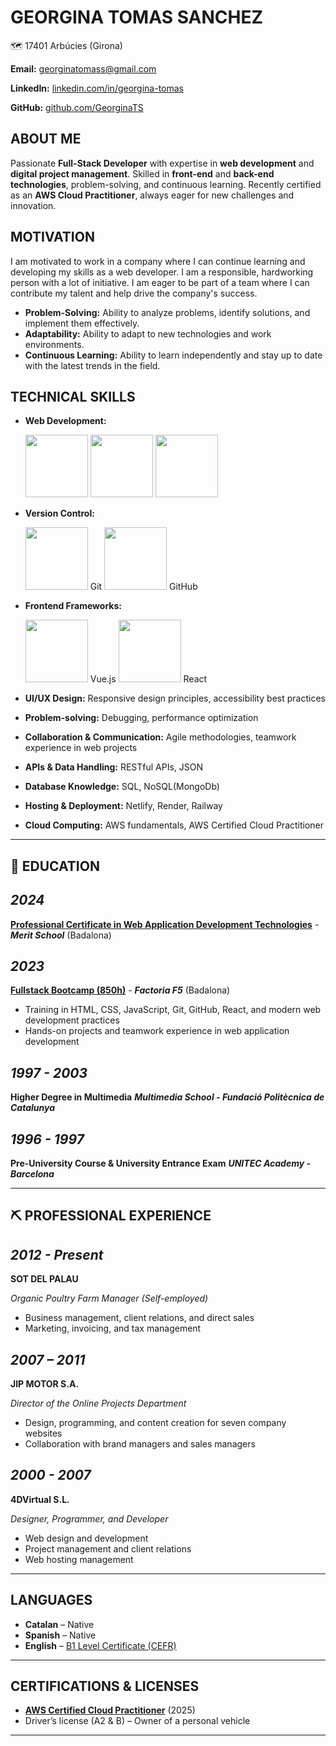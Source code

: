# **GEORGINA TOMAS SANCHEZ**  

🗺️ 17401 Arbúcies (Girona)  

**Email:** <georginatomass@gmail.com>

**LinkedIn:** <a href="https://www.linkedin.com/in/georgina-tomas/" target="_blank">linkedin.com/in/georgina-tomas</a>

**GitHub:** <a href="https://github.com/GeorginaTS" target="_blank">github.com/GeorginaTS</a>

## **ABOUT ME**
Passionate **Full-Stack Developer** with expertise in **web development** and **digital project management**. Skilled in **front-end** and **back-end technologies**, problem-solving, and continuous learning. Recently certified as an **AWS Cloud Practitioner**, always eager for new challenges and innovation.  


## **MOTIVATION**
I am motivated to work in a company where I can continue learning and developing my skills as a web developer. I am a responsible, hardworking person with a lot of initiative. I am eager to be part of a team where I can contribute my talent and help drive the company's success.  

- **Problem-Solving:** Ability to analyze problems, identify solutions, and implement them effectively.  
- **Adaptability:** Ability to adapt to new technologies and work environments.  
- **Continuous Learning:** Ability to learn independently and stay up to date with the latest trends in the field.  


## **TECHNICAL SKILLS**

- **Web Development:**

  <img src="https://cdn.jsdelivr.net/gh/devicons/devicon/icons/html5/html5-original.svg" width="100px">  
  <img src="https://cdn.jsdelivr.net/gh/devicons/devicon/icons/css3/css3-original.svg" width="100px"> <img src="https://cdn.jsdelivr.net/gh/devicons/devicon/icons/javascript/javascript-original.svg" width="100px">

- **Version Control:**

   <img src="https://cdn.jsdelivr.net/gh/devicons/devicon/icons/git/git-original.svg" width="100px"> Git <img src="https://cdn.jsdelivr.net/gh/devicons/devicon/icons/github/github-original.svg" width="100px"> GitHub

- **Frontend Frameworks:**

  <img src="https://cdn.jsdelivr.net/gh/devicons/devicon/icons/vuejs/vuejs-original.svg" width="100px"> Vue.js
  <img src="https://cdn.jsdelivr.net/gh/devicons/devicon/icons/react/react-original.svg" width="100px"> React

- **UI/UX Design:** Responsive design principles, accessibility best practices
- **Problem-solving:** Debugging, performance optimization
- **Collaboration & Communication:** Agile methodologies, teamwork experience in web projects


- **APIs & Data Handling:** RESTful APIs, JSON
- **Database Knowledge:** SQL, NoSQL(MongoDb)
- **Hosting & Deployment:** Netlify, Render, Railway
- **Cloud Computing:** AWS fundamentals, AWS Certified Cloud Practitioner

------

## **📖 EDUCATION**

## *2024*

**<a href="./docs/SOC-CP-app-web.PDF" target="_blank">Professional Certificate in Web Application Development Technologies</a>** - ***Merit School*** (Badalona)

## *2023*

**<a href="./docs/F5-Bootcamp-P7%20850h%20mixta.pdf" target="_blank"> Fullstack Bootcamp (850h)</a>** - ***Factoria F5*** (Badalona)

- Training in HTML, CSS, JavaScript, Git, GitHub, React, and modern web development practices
- Hands-on projects and teamwork experience in web application development

## *1997 - 2003*

**Higher Degree in Multimedia**
***Multimedia School - Fundació Politècnica de Catalunya***

## *1996 - 1997*

**Pre-University Course & University Entrance Exam**
***UNITEC Academy - Barcelona***

---

## **⛏️ PROFESSIONAL EXPERIENCE**

## *2012 - Present*

**SOT DEL PALAU**

*Organic Poultry Farm Manager (Self-employed)*  

- Business management, client relations, and direct sales
- Marketing, invoicing, and tax management
  
## *2007 – 2011*

**JIP MOTOR S.A.**

*Director of the Online Projects Department*  

- Design, programming, and content creation for seven company websites
- Collaboration with brand managers and sales managers

## *2000 - 2007*

**4DVirtual S.L.**

*Designer, Programmer, and Developer*  

- Web design and development
- Project management and client relations
- Web hosting management

---

## **LANGUAGES**

- **Catalan** – Native
- **Spanish** – Native
- **English** – <a href="./docs/B1-ENGLISH-UAB.pdf" target="_blank">B1 Level Certificate (CEFR)</a>

---

## **CERTIFICATIONS & LICENSES**

- **<a href="./docs/AWS%20Certified%20Cloud%20Practitioner.pdf" target="_blank">AWS Certified Cloud Practitioner</a>** (2025)
- Driver’s license (A2 & B) – Owner of a personal vehicle

---
